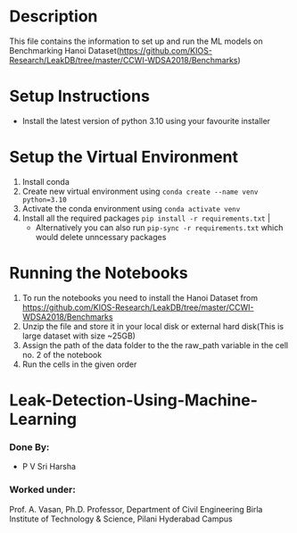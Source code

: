 # Description
This file contains the information to set up and run the ML models on Benchmarking Hanoi Dataset(https://github.com/KIOS-Research/LeakDB/tree/master/CCWI-WDSA2018/Benchmarks)

# Setup Instructions
- Install the latest version of python 3.10 using your favourite installer

# Setup the Virtual Environment
1. Install conda
2. Create new virtual environment using `conda create --name venv python=3.10`
3. Activate the conda environment using `conda activate venv`
4. Install all the required packages `pip install -r requirements.txt` | 
    - Alternatively you can also run `pip-sync -r requirements.txt` which would delete unncessary packages


# Running the Notebooks
1. To run the notebooks you need to install the Hanoi Dataset from https://github.com/KIOS-Research/LeakDB/tree/master/CCWI-WDSA2018/Benchmarks
2. Unzip the file and store it in your local disk or external hard disk(This is large dataset with size ~25GB)
3. Assign the path of the data folder to the the raw_path variable in the cell no. 2 of the notebook
4. Run the cells in the given order









# Leak-Detection-Using-Machine-Learning
### Done By: 
- P V Sri Harsha

### Worked under: 
Prof. A. Vasan, Ph.D.
Professor, Department of Civil Engineering
Birla Institute of Technology & Science, Pilani
Hyderabad Campus

